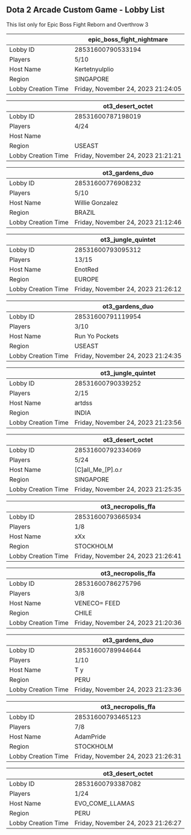 ## Dota 2 Arcade Custom Game - Lobby List

This list only for Epic Boss Fight Reborn and Overthrow 3

|  | epic_boss_fight_nightmare |
| ------ | ------ |
| Lobby ID | 28531600790533194 |
| Players | 5/10 |
| Host Name | Kertetnyulplio |
| Region | SINGAPORE |
| Lobby Creation Time | Friday, November 24, 2023 21:24:05 |


|  | ot3_desert_octet |
| ------ | ------ |
| Lobby ID | 28531600787198019 |
| Players | 4/24 |
| Host Name | <noname> |
| Region | USEAST |
| Lobby Creation Time | Friday, November 24, 2023 21:21:21 |


|  | ot3_gardens_duo |
| ------ | ------ |
| Lobby ID | 28531600776908232 |
| Players | 5/10 |
| Host Name | Willie Gonzalez |
| Region | BRAZIL |
| Lobby Creation Time | Friday, November 24, 2023 21:12:46 |


|  | ot3_jungle_quintet |
| ------ | ------ |
| Lobby ID | 28531600793095312 |
| Players | 13/15 |
| Host Name | EnotRed |
| Region | EUROPE |
| Lobby Creation Time | Friday, November 24, 2023 21:26:12 |


|  | ot3_gardens_duo |
| ------ | ------ |
| Lobby ID | 28531600791119954 |
| Players | 3/10 |
| Host Name | Run Yo Pockets |
| Region | USEAST |
| Lobby Creation Time | Friday, November 24, 2023 21:24:35 |


|  | ot3_jungle_quintet |
| ------ | ------ |
| Lobby ID | 28531600790339252 |
| Players | 2/15 |
| Host Name | artdss |
| Region | INDIA |
| Lobby Creation Time | Friday, November 24, 2023 21:23:56 |


|  | ot3_desert_octet |
| ------ | ------ |
| Lobby ID | 28531600792334069 |
| Players | 5/24 |
| Host Name | [C]all_Me_[P].o.r |
| Region | SINGAPORE |
| Lobby Creation Time | Friday, November 24, 2023 21:25:35 |


|  | ot3_necropolis_ffa |
| ------ | ------ |
| Lobby ID | 28531600793665934 |
| Players | 1/8 |
| Host Name | xXx |
| Region | STOCKHOLM |
| Lobby Creation Time | Friday, November 24, 2023 21:26:41 |


|  | ot3_necropolis_ffa |
| ------ | ------ |
| Lobby ID | 28531600786275796 |
| Players | 3/8 |
| Host Name | VENECO= FEED |
| Region | CHILE |
| Lobby Creation Time | Friday, November 24, 2023 21:20:36 |


|  | ot3_gardens_duo |
| ------ | ------ |
| Lobby ID | 28531600789944644 |
| Players | 1/10 |
| Host Name | T y |
| Region | PERU |
| Lobby Creation Time | Friday, November 24, 2023 21:23:36 |


|  | ot3_necropolis_ffa |
| ------ | ------ |
| Lobby ID | 28531600793465123 |
| Players | 7/8 |
| Host Name | AdamPride |
| Region | STOCKHOLM |
| Lobby Creation Time | Friday, November 24, 2023 21:26:31 |


|  | ot3_desert_octet |
| ------ | ------ |
| Lobby ID | 28531600793387082 |
| Players | 1/24 |
| Host Name | EVO_COME_LLAMAS |
| Region | PERU |
| Lobby Creation Time | Friday, November 24, 2023 21:26:27 |


